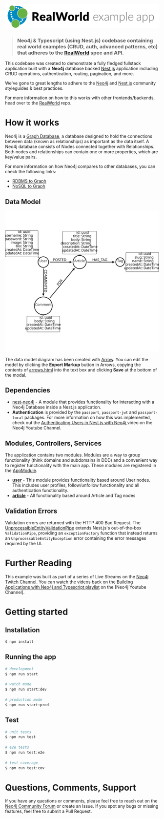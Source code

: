# ![RealWorld Example App](project-logo.png)

> ### Neo4j & Typescript (using Nest.js) codebase containing real world examples (CRUD, auth, advanced patterns, etc) that adheres to the [RealWorld](https://github.com/gothinkster/realworld) spec and API.


This codebase was created to demonstrate a fully fledged fullstack application built with a **Neo4j** database backed [Nest.js](https://nestjs.com) application including CRUD operations, authentication, routing, pagination, and more.

We've gone to great lengths to adhere to the [Neo4j](https://neo4j.com) and [Nest.js](https://nestjs.com)  community styleguides & best practices.

For more information on how to this works with other frontends/backends, head over to the [RealWorld](https://github.com/gothinkster/realworld) repo.


# How it works

Neo4j is a [Graph Database](https://neo4j.com/developer/graph-database/), a database designed to hold the connections between data (known as relationships) as important as the data itself.  A Neo4j database consists of Nodes connected together with Relationships.  Both nodes and relationships can contain one or more properties, which are key/value pairs.

For more information on how Neo4j compares to other databases, you can check the following links:

* [RDBMS to Graph](https://neo4j.com/developer/graph-db-vs-rdbms/)
* [NoSQL to Graph](https://neo4j.com/developer/graph-db-vs-nosql/)


## Data Model

![Data Model](./model/arrows.svg)

The data model diagram has been created with [Arrow](http://www.apcjones.com/arrows/).  You can edit the model by clicking the **Export Markup** button in Arrows, copying the contents of [arrows.html](model/arrows.html) into the text box and clicking **Save** at the bottom of the modal.

## Dependencies

* [nest-neo4j](https://github.com/adam-cowley/nest-neo4j) - A module that provides functionality for interacting with a Neo4j Database inside a Nest.js application.
* **Authentication** is provided by the `passport`, `passport-jwt` and `passport-local` packages.  For more information on how this was implemented, check out the [Authenticating Users in Nest.js with Neo4j ](https://www.youtube.com/watch?v=Y7125-Tb2jE&list=PL9Hl4pk2FsvX-Y5-phtnqY4hJaWeocOkq&index=3) video on the Neo4j Youtube Channel.

## Modules, Controllers, Services

The application contains two modules.  Modules are a way to group functionality (think domains and subdomains in DDD) and a convenient way to register functionality with the main app.  These modules are registered in the [AppModule](./src/app.module.ts).

* [**user**](/src/user) - This module provides functionality based around User nodes.  This includes user profiles, follow/unfollow functionality and all authentication functionality.
* [**article**](/src/article) - All functionality based around Article and Tag nodes


## Validation Errors

Validation errors are returned with the HTTP 400 Bad Request.  The [UnprocessibleEntityValidationPipe](./src/pipes/unprocessible-entity-validation.pipe.ts) extends Nest.js's out-of-the-box `ValidationPipe`, providing an `exceptionFactory` function that instead returns an `UnprocessableEntityException` error containing the error messages required by the UI.


# Further Reading

This example was built as part of a series of Live Streams on the [Neo4j Twitch Channel](https://twitch.tv/neo4j_).  You can watch the videos back on the [Building Applications with Neo4j and Typescript playlist](https://www.youtube.com/c/neo4j/playlists) on the [Neo4j Youtube Channel].



# Getting started

## Installation

```bash
$ npm install
```

## Running the app

```bash
# development
$ npm run start

# watch mode
$ npm run start:dev

# production mode
$ npm run start:prod
```

## Test

```bash
# unit tests
$ npm run test

# e2e tests
$ npm run test:e2e

# test coverage
$ npm run test:cov
```


# Questions, Comments, Support

If you have any questions or comments, please feel free to reach out on the [Neo4j Community Forum](https://community.neo4j.com) or create an Issue.  If you spot any bugs or missing features, feel free to submit a Pull Request.